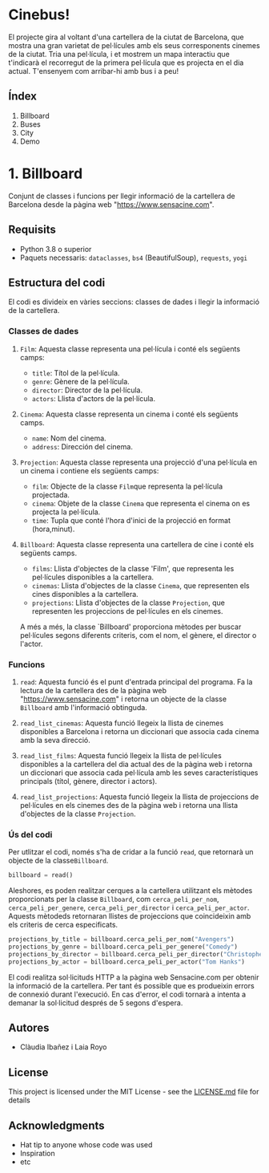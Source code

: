# Cinebus!

El projecte gira al voltant d'una cartellera de la ciutat de Barcelona, que mostra una gran varietat de pel·lícules amb els seus corresponents cinemes de la ciutat. Tria una pel·lícula, i et mostrem un mapa interactiu que t'indicarà el recorregut de la primera pel·lícula que es projecta en el dia actual. T'ensenyem com arribar-hi amb bus i a peu!

## Índex
1. Billboard
2. Buses
3. City
4. Demo


# 1. Billboard
Conjunt de classes i funcions per llegir informació de la cartellera de Barcelona desde la pàgina web "https://www.sensacine.com".

## Requisits

- Python 3.8 o superior
- Paquets necessaris: `dataclasses`, `bs4` (BeautifulSoup), `requests`, `yogi`

## Estructura del codi

El codi es divideix en vàries seccions: classes de dades i llegir la informació de la cartellera.

### Classes de dades

1. `Film`: Aquesta classe representa una pel·lícula i conté els següents camps: 
   - `title`: Títol de la pel·lícula.
   - `genre`: Gènere de la pel·lícula.
   - `director`: Director de la pel·lícula.
   - `actors`: Llista d'actors de la pel·lícula.

2. `Cinema`: Aquesta classe representa un cinema i conté els següents camps.
   - `name`: Nom del cinema.
   - `address`: Dirección del cinema.

3. `Projection`: Aquesta classe representa una projecció d'una pel·lícula en un cinema i contiene els següents camps:
   - `film`: Objecte de la classe `Film`que representa la pel·lícula projectada.
   - `cinema`: Objete de la classe `Cinema` que representa el cinema on es projecta la pel·lícula.
   - `time`: Tupla que conté l'hora d'inici de la projecció en format (hora,minut).

4. `Billboard`: Aquesta classe representa una cartellera de cine i conté els següents camps.
   - `films`: Llista d'objectes de la classe 'Film', que representa les pel·lícules disponibles a la cartellera.
   - `cinemas`: Llista d'objectes de la classe `Cinema`, que representen els cines disponibles a la cartellera.
   - `projections`: Llista d'objectes de la classe `Projection`, que representen les projeccions de pel·lícules en els cinemes.

   A més a més, la classe `Billboard' proporciona mètodes per buscar pel·lícules segons diferents criteris, com el nom, el gènere, el director o l'actor. 

### Funcions

1. `read`: Aquesta funció és el punt d'entrada principal del programa. Fa la lectura de la cartellera des de la pàgina web "https://www.sensacine.com" i retorna un objecte de la classe `Billboard` amb l'informació obtinguda.

2. `read_list_cinemas`: Aquesta funció llegeix la llista de cinemes disponibles a Barcelona i retorna un diccionari que associa cada cinema amb la seva direcció. 

3. `read_list_films`: Aquesta funció llegeix la llista de pel·lícules disponibles a la cartellera del dia actual des de la pàgina web i retorna un diccionari que associa cada pel·lícula amb les seves característiques principals (títol, gènere, director i actors).

4. `read_list_projections`: Aquesta funció llegeix la llista de projeccions de pel·lícules en els cinemes des de la pàgina web i retorna una llista d'objectes de la classe `Projection`.

### Ús del codi

Per utlitzar el codi, només s'ha de cridar a la funció `read`, que retornarà un objecte de la classe`Billboard`.

```python
billboard = read()
```

Aleshores, es poden realitzar cerques a la cartellera utilitzant els mètodes proporcionats per la classe `Billboard`, com `cerca_peli_per_nom`, `cerca_peli_per_genere`, `cerca_peli_per_director` i `cerca_peli_per_actor`. Aquests mètodeds retornaran llistes de projeccions que coincideixin amb els criteris de cerca especificats.

```python
projections_by_title = billboard.cerca_peli_per_nom("Avengers")
projections_by_genre = billboard.cerca_peli_per_genere("Comedy")
projections_by_director = billboard.cerca_peli_per_director("Christopher Nolan")
projections_by_actor = billboard.cerca_peli_per_actor("Tom Hanks")
```

El codi realitza sol·licituds HTTP a la pàgina web Sensacine.com  per obtenir la informació de la cartellera. Per tant és possible que es produeixin errors de connexió durant l'execució. En cas d'error, el codi tornarà a intenta a demanar la sol·licitud després de 5 segons d'espera.



## Autores

* Clàudia Ibañez i Laia Royo

## License

This project is licensed under the MIT License - see the [LICENSE.md](LICENSE.md) file for details

## Acknowledgments

* Hat tip to anyone whose code was used
* Inspiration
* etc


